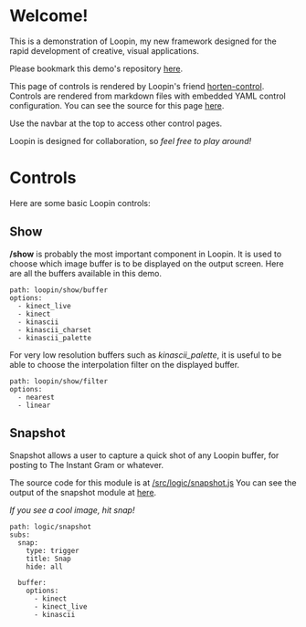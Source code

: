 # Welcome!

This is a demonstration of Loopin, my new framework designed for the rapid development of creative, visual applications.

Please bookmark this demo's repository [here](https://github.com/koopero/vct-loopin-1704).

This page of controls is rendered by Loopin's friend [horten-control](https://github.com/koopero/horten-control). Controls are rendered from markdown files with embedded
YAML control configuration. You can see the source for this page [here](/control/controls.md).

Use the navbar at the top to access other control pages.

Loopin is designed for collaboration, so *feel free to play around!*


# Controls

Here are some basic Loopin controls:

## Show

**/show** is probably the most important component in Loopin. It is used to choose
which image buffer is to be displayed on the output screen. Here are all the buffers
available in this demo.

``` control
path: loopin/show/buffer
options:
  - kinect_live
  - kinect
  - kinascii
  - kinascii_charset
  - kinascii_palette
```

For very low resolution buffers such as *kinascii_palette*, it is useful to be able
to choose the interpolation filter on the displayed buffer.

``` control
path: loopin/show/filter
options:
  - nearest
  - linear
```

## Snapshot

Snapshot allows a user to capture a quick shot of any Loopin buffer, for posting to
The Instant Gram or whatever.

The source code for this module is at [/src/logic/snapshot.js](/loopin/file/src/logic/snapshot.js)
You can see the output of the snapshot module at [here](/loopin/file/data/snapshot/).

*If you see a cool image, hit snap!*

``` control
path: logic/snapshot
subs:
  snap:
    type: trigger
    title: Snap
    hide: all

  buffer:
    options:
      - kinect
      - kinect_live
      - kinascii
```
